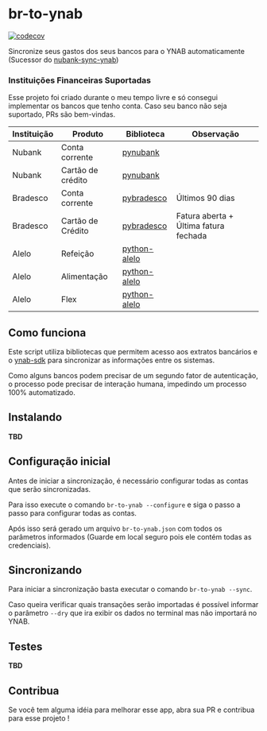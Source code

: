 # br-to-ynab

[![codecov](https://codecov.io/gh/andreroggeri/br-to-ynab/branch/main/graph/badge.svg?token=PK9LFN24FE)](https://codecov.io/gh/andreroggeri/br-to-ynab)

Sincronize seus gastos dos seus bancos para o YNAB automaticamente (Sucessor
do [nubank-sync-ynab](https://github.com/andreroggeri/nubank-sync-ynab))

### Instituições Financeiras Suportadas

Esse projeto foi criado durante o meu tempo livre e só consegui implementar os bancos que tenho conta. Caso seu banco
não seja suportado, PRs são bem-vindas.

| Instituição | Produto           | Biblioteca        | Observação                            |
| ----------- | ----------------- | ----------------- | ------------------------------------- |
| Nubank      | Conta corrente    | [pynubank][1]     |                                       |
| Nubank      | Cartão de crédito | [pynubank][1]     |                                       |
| Bradesco    | Conta corrente    | [pybradesco][2]   | Últimos 90 dias                       |
| Bradesco    | Cartão de Crédito | [pybradesco][2]   | Fatura aberta + Última fatura fechada |
| Alelo       | Refeição          | [python-alelo][3] |                                       |
| Alelo       | Alimentação       | [python-alelo][3] |                                       |
| Alelo       | Flex              | [python-alelo][3] |                                       |

[1]: https://github.com/andreroggeri/pynubank
[2]: https://github.com/andreroggeri/pybradesco
[3]: https://github.com/ricardochaves/python-alelo

## Como funciona

Este script utiliza bibliotecas que permitem acesso aos extratos bancários e
o [ynab-sdk](https://github.com/andreroggeri/ynab-sdk-python)
para sincronizar as informações entre os sistemas.

Como alguns bancos podem precisar de um segundo fator de autenticação, o processo pode precisar de interação humana,
impedindo um processo 100% automatizado.

## Instalando

**TBD**

## Configuração inicial

Antes de iniciar a sincronização, é necessário configurar todas as contas que serão sincronizadas.

Para isso execute o comando `br-to-ynab --configure` e siga o passo a passo para configurar todas as contas.

Após isso será gerado um arquivo `br-to-ynab.json` com todos os parâmetros informados (Guarde em local seguro pois ele
contém todas as credenciais).

## Sincronizando

Para iniciar a sincronização basta executar o comando `br-to-ynab --sync`.

Caso queira verificar quais transações serão importadas é possível informar o parâmetro `--dry`
que ira exibir os dados no terminal mas não importará no YNAB.

## Testes

**TBD**

## Contribua

Se você tem alguma idéia para melhorar esse app, abra sua PR e contribua para esse projeto !